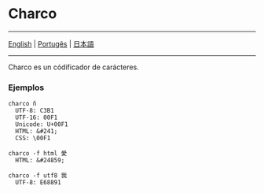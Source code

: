 # Charco

---

[English](../README.md) | [Portugês](README-pt.md) | [日本語](README-jp.md)

---

Charco es un códificador de carácteres.

### Ejemplos

```
charco ñ
  UTF-8: C3B1
  UTF-16: 00F1
  Unicode: U+00F1
  HTML: &#241;
  CSS: \00F1

charco -f html 愛
  HTML: &#24859;

charco -f utf8 我
  UTF-8: E68891

```
